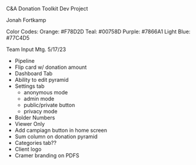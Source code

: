 C&A Donation Toolkit Dev Project

Jonah Fortkamp

Color Codes:
  Orange: #F78D2D
  Teal: #00758D
  Purple: #7866A1
  Light Blue: #77C4D5
  
Team Input Mtg. 5/17/23

* Pipeline
* Flip card w/ donation amount
* Dashboard Tab
* Ability to edit pyramid
* Settings tab
  - anonymous mode
  - admin mode
  - public/private button
  - privacy mode
* Bolder Numbers
* Viewer Only
* Add campiagn button in home screen
* Sum column on donation pyramid
* Categories tab??
* Client logo
* Cramer branding on PDFS
